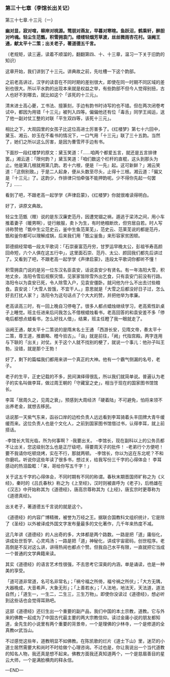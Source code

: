 ### 第三十七章（李馆长出关记）

第三十七章.十三元（一）

**幽对显，寂对喧，柳岸对桃源。莺朋对燕友，早暮对寒暄。鱼跃沼，鹤乘轩，醉胆对吟魂。轻尘生范甑，积雪拥袁门。缕缕轻烟芳草渡，丝丝微雨杏花村。诣阙王通，献太平十二策；出关老子，著道德五千言。**

（老规矩，读三遍，读着不顺溜的，翻翻第四、十、十三章，温习一下关于旧韵的知识）

这章开始，我们讲到了十三元。讲典故之前，先吐槽一下这个韵部。

之前老高讲过，汉字的读音在不同时期的差别很大，即使在同一时期不同区域的差别也很大。所以平水韵的出现本来就是权益之举，有些韵部不但今人觉得别扭，古人也好不到哪去，就比如这个「该死的十三元」。

清末进士高心夔，工书法、擅篆刻，手边有韵书时诗写的也不错。但在两次闭卷考试中，都因为用错「十三元」被列入四等。偏偏他还有位「毒舌」同学王闿运，送了他一副对仗工整的对联「平生双四等，该死十三元」。

相比之下，大观园里的女孩子比这位高进士厉害多了。《红楼梦》第七十六回中，黛玉、湘云、妙玉在不看书的情况下，一口气用「十三元」联了三十五韵。当然了，她们之所以这么厉害，是因为曹雪芹手边有书。

下面抄一段红楼梦的原文：黛玉笑道：「......咱两个都爱五言，就还是五言排律罢。」湘云道：「限何韵？」黛玉笑道：「咱们数这个栏杆的直棍，这头到那头为止。他是第几根就用第几韵。若十六根，便是『一先』起。这可新鲜？」湘云笑道：「这倒别致。」于是二人起身，便从头数至尽头，止得十三根。湘云道：「偏又是『十三元』了。这韵少，作排律只怕牵强不能押韵呢。少不得你先起一句罢了」......

看到了吧，不跟老高一起学学《声律启蒙》，《红楼梦》你就很难读得明白。

好了，讲原文典故。

轻尘生范甑（赠）说的是东汉廉吏范丹，因遭党锢之祸，遁逃于梁沛之间，用小车推着妻子（暖男啊），徒行敝服，卖卜为生，有时绝粮断炊，但穷居自若。时人写诗称赞他「甑中生尘范史云，釜中生鱼范莱芜」，范史云、范莱芜说的都是范丹，甑和釜你都可以理解成锅，后来我们用「甑尘釜鱼」来形容家贫困顿。

郭德纲经常唱一段太平歌词：「石崇豪富范丹穷，甘罗运早晚太公，彭祖爷寿高颜回命短，六个人俱在这五行中」，这里面石崇、范丹、太公、颜回我们都先后讲过了。又看到了吧，不跟老高一起学学《声律启蒙》，连段太平歌词你都听不懂！

积雪拥袁门说的是另一位东汉名臣袁安，话说袁安少有贤名。有一年洛阳大雪，积地丈余，洛阳令雪后视察灾情，见家家皆除雪外出乞食，只有袁安门前没有行路。洛阳令以为袁安已死，令人除雪入户，见袁安僵卧。就问他为什么不出去讨些粮食。袁安说：「大雪人皆饿，不宜干人。」意思就是「大雪之后都没好日子过，怎么好去打扰人家？」洛阳令为这句话点了个大大的赞，并把他举为孝廉。

老高读高三时，有一回上晚自习停电了。很多人都点蜡烛继续学习，老高索性趴桌子上睡觉。班主任进来后问我怎么不借根蜡烛看书，老高回答的和袁安差不多「停电后都想点蜡看书，怎么好找人借」，结果，班主任瞪了我一眼就走了。

诣阙王通，献太平十二策说的是隋末名士王通 「西游长安，见隋文帝，奏太平十二策，尊王道，推霸略、稽今验古」。「诣」就是前往，「阙」代指宫殿。两字连用与下联的「出关」对仗。关于这个人就不找别的梗了，就说一个事儿：他孙子叫王勃，没错，就是那个王勃！

好了，剩下的篇幅我们都用来讲一个真正的大神。他有一个霸气侧漏的名号，老子。

老子的生平，正史记载的不多，民间演绎得很乱，所以我们就简单说。普遍认为老子的实名叫做李耳，做过周王朝的「守藏室之史」，相当于现在的国家图书馆馆长。

李耳「居周久之，见周之衰」，预感到大周经济「硬着陆」不可避免，怕将来领不出养老金，就想去移民。

话说那一天紫气东来，函谷口岸的边检负责人远远看到李耳骑着头丰田牌大青牛缓缓而来。这位负责人也是个文化人，之前到国家图书馆借过书，认得李耳，就上前搭话。

-李馆长大驾光临，所为何事啊？
-我要出关。
-李馆长，现在副科以上的公务员都不让出关，您这级别怎么也是正厅级吧，得要周天子的批件！
-老弟行个方便吧！要不我请你吃顿烧烤，实在不行，那就两顿。
-李馆长，你以为这在东北呢？不和你磨叽，听说你这些年读了很多书，想过关，给我写份三千字的心得体会！
李耳感动的热泪盈眶：「来，哥给你写五千字！」

关于这五千字的心得体会，不同时期有不同的称谓。春秋末期晋国师旷称之为《义经》，秦时的《吕氏春秋》称之为《上至经》，汉时则被直呼为《老子》，后杨雄在《汉志》中开始称其为《道德经》，唐高宗尊称其为《上经》，唐玄宗时更尊称为《道德真经》。

出关老子，著道德五千言说的就是这个。

《道德经》的内容广博精微，被誉为万经之王。据联合国教科文组织统计，它是除了《圣经》以外被译成外国文字发布量最多的文化著作，几千年来热度不减。

这几年讲《道德经》的人出奇的多，大体都是两个路数。一路是把「道」庸俗化，讲成处世哲学、心灵鸡汤；一路是把「道」神秘化，讲成宇宙密码，创世程序。老高倒是不反对这么讲，讲得热闹也都点个赞。但我自己水平有限，一直就把它当成一个普通的文学典籍来读。

其实《道德经》的语言艺术性很强，不去思考它深奥的内涵，单是诵读，也是一种美的享受。

「道可道非常道，名可名非常名」；「祸兮福之所倚，福兮祸之所伏」；「大方无隅，大器晚成，大音希声，大象无形」；「上善若水」；「人法地，地法天，天法道，道法自然」；「道生一，一生二，二生三，三生万物」。即使你没读过《道德经》，想必听到这些话也会觉得耳熟吧。

这部《道德经》还衍生出一个重要的副产品，我们中国的本土宗教，道教。它与外来的佛教一起成为了中国古代最主要的两大宗教信仰。读过金庸小说的朋友都知道，金先生的小说里有两个重要的背景帝，一个是理佛的少林寺，一个是修道的全真教or武当山。

不过感觉这些年，道教明显不如佛教。在陈凯歌的烂片《道士下山》里，迷茫的小道士居然需要大和尚时不时给做个心理咨询。不过也是，你让我说出一个当代道教的知名人物，我还真是想不起来。佛教方面我还真知道两个，一个是慈眉善目的星云大师，一个是满脸横肉的释永信。

—END—
